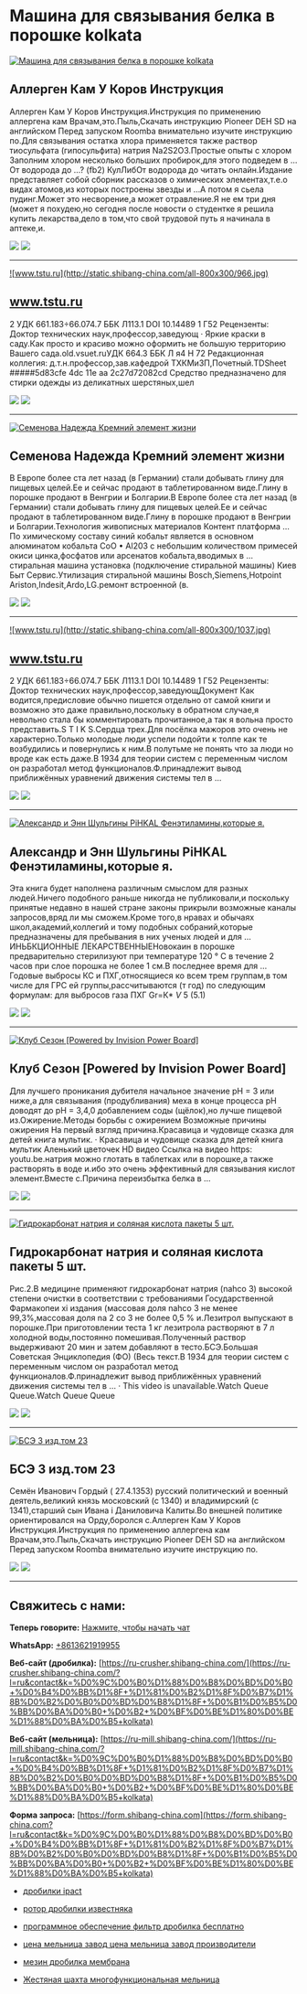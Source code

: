 # Машина для связывания белка в порошке kolkata

<a href="https://swt.shibang-china.com/?l=ru&img&k=%D0%9C%D0%B0%D1%88%D0%B8%D0%BD%D0%B0+%D0%B4%D0%BB%D1%8F+%D1%81%D0%B2%D1%8F%D0%B7%D1%8B%D0%B2%D0%B0%D0%BD%D0%B8%D1%8F+%D0%B1%D0%B5%D0%BB%D0%BA%D0%B0+%D0%B2+%D0%BF%D0%BE%D1%80%D0%BE%D1%88%D0%BA%D0%B5+kolkata" target="_blank">![Машина для связывания белка в порошке kolkata](http://static.shibang-china.com/all-800x300/577.jpg)</a>

## Аллерген Кам У Коров Инструкция
Аллерген Кам У Коров Инструкция.Инструкция по применению аллергена кам Врачам,это.Пыль,Скачать инструкцию Pioneer DEH SD на английском Перед запуском Roomba внимательно изучите инструкцию по.Для связывания остатка хлора применяется также раствор тиосульфата (гипосульфита) натрия Na2S2O3.Простые опыты с хлором Заполним хлором несколько больших пробирок,для этого подведем в …От водорода до …? (fb2) КулЛибОт водорода до читать онлайн.Издание представляет собой сборник рассказов о химических элементах,т.е.о видах атомов,из которых построены звезды и …А потом я сьела пудинг.Может это несворение,а может отравление.Я не ем три дня (может я похудею,но сегодня после новости о студентке я решила купить лекарства,дело в том,что свой трудовой путь я начинала в аптеке,и.


<a href="https://whatsapp.shibangsoft.com/WhatsApp.php" target="_blank" title="WhatsApp">![](http://static.shibang-china.com/icon/whatsapp.png)</a> <a href="https://swt.shibang-china.com/?l=ru&icon&k=%D0%9C%D0%B0%D1%88%D0%B8%D0%BD%D0%B0+%D0%B4%D0%BB%D1%8F+%D1%81%D0%B2%D1%8F%D0%B7%D1%8B%D0%B2%D0%B0%D0%BD%D0%B8%D1%8F+%D0%B1%D0%B5%D0%BB%D0%BA%D0%B0+%D0%B2+%D0%BF%D0%BE%D1%80%D0%BE%D1%88%D0%BA%D0%B5+kolkata" target="_blank">![](http://static.shibang-china.com/icon/chat-ru.png)</a>

---

<a href="https://swt.shibang-china.com/?l=ru&img&k=%D0%9C%D0%B0%D1%88%D0%B8%D0%BD%D0%B0+%D0%B4%D0%BB%D1%8F+%D1%81%D0%B2%D1%8F%D0%B7%D1%8B%D0%B2%D0%B0%D0%BD%D0%B8%D1%8F+%D0%B1%D0%B5%D0%BB%D0%BA%D0%B0+%D0%B2+%D0%BF%D0%BE%D1%80%D0%BE%D1%88%D0%BA%D0%B5+kolkata" target="_blank">![www.tstu.ru](http://static.shibang-china.com/all-800x300/966.jpg)</a>

## www.tstu.ru
2 УДК 661.183&#247;66.074.7 ББК Л113.1 DOI 10.14489 1 Г52 Рецензенты: Доктор технических наук,профессор,заведующ&nbsp;&#0183;&#32;Яркие краски в саду.Как просто и красиво можно оформить не большую территорию Вашего сада.old.vsuet.ruУДК 664.3 ББК Л я4 Н 72 Редакционная коллегия: д.т.н.профессор,зав.кафедрой ТХКМиЗП,Почетный.TDSheet #####5d83cfe 4dc 11e aa 2c27d72082cd Средство предназначено для стирки одежды из деликатных шерстяных,шел


<a href="https://whatsapp.shibangsoft.com/WhatsApp.php" target="_blank" title="WhatsApp">![](http://static.shibang-china.com/icon/whatsapp.png)</a> <a href="https://swt.shibang-china.com/?l=ru&icon&k=%D0%9C%D0%B0%D1%88%D0%B8%D0%BD%D0%B0+%D0%B4%D0%BB%D1%8F+%D1%81%D0%B2%D1%8F%D0%B7%D1%8B%D0%B2%D0%B0%D0%BD%D0%B8%D1%8F+%D0%B1%D0%B5%D0%BB%D0%BA%D0%B0+%D0%B2+%D0%BF%D0%BE%D1%80%D0%BE%D1%88%D0%BA%D0%B5+kolkata" target="_blank">![](http://static.shibang-china.com/icon/chat-ru.png)</a>

---

<a href="https://swt.shibang-china.com/?l=ru&img&k=%D0%9C%D0%B0%D1%88%D0%B8%D0%BD%D0%B0+%D0%B4%D0%BB%D1%8F+%D1%81%D0%B2%D1%8F%D0%B7%D1%8B%D0%B2%D0%B0%D0%BD%D0%B8%D1%8F+%D0%B1%D0%B5%D0%BB%D0%BA%D0%B0+%D0%B2+%D0%BF%D0%BE%D1%80%D0%BE%D1%88%D0%BA%D0%B5+kolkata" target="_blank">![Семенова Надежда Кремний элемент жизни](http://static.shibang-china.com/all-800x300/1414.jpg)</a>

## Семенова Надежда Кремний элемент жизни
В Европе более ста лет назад (в Германии) стали добывать глину для пищевых целей.Ее и сейчас продают в таблетированном виде.Глину в порошке продают в Венгрии и Болгарии.В Европе более ста лет назад (в Германии) стали добывать глину для пищевых целей.Ее и сейчас продают в таблетированном виде.Глину в порошке продают в Венгрии и Болгарии.Технология живописных материалов Контент платформа …По химическому составу синий кобальт является в основном алюминатом кобальта СоО • Аl203 с небольшим количеством примесей окиси цинка,фосфатов или арсенатов кобальта,вводимых в …стиральная машина установка (подключение стиральной машины) Киев Быт Сервис.Утилизация стиральной машины Bosch,Siemens,Hotpoint Ariston,Indesit,Ardo,LG.ремонт встроенной (в.


<a href="https://whatsapp.shibangsoft.com/WhatsApp.php" target="_blank" title="WhatsApp">![](http://static.shibang-china.com/icon/whatsapp.png)</a> <a href="https://swt.shibang-china.com/?l=ru&icon&k=%D0%9C%D0%B0%D1%88%D0%B8%D0%BD%D0%B0+%D0%B4%D0%BB%D1%8F+%D1%81%D0%B2%D1%8F%D0%B7%D1%8B%D0%B2%D0%B0%D0%BD%D0%B8%D1%8F+%D0%B1%D0%B5%D0%BB%D0%BA%D0%B0+%D0%B2+%D0%BF%D0%BE%D1%80%D0%BE%D1%88%D0%BA%D0%B5+kolkata" target="_blank">![](http://static.shibang-china.com/icon/chat-ru.png)</a>

---

<a href="https://swt.shibang-china.com/?l=ru&img&k=%D0%9C%D0%B0%D1%88%D0%B8%D0%BD%D0%B0+%D0%B4%D0%BB%D1%8F+%D1%81%D0%B2%D1%8F%D0%B7%D1%8B%D0%B2%D0%B0%D0%BD%D0%B8%D1%8F+%D0%B1%D0%B5%D0%BB%D0%BA%D0%B0+%D0%B2+%D0%BF%D0%BE%D1%80%D0%BE%D1%88%D0%BA%D0%B5+kolkata" target="_blank">![www.tstu.ru](http://static.shibang-china.com/all-800x300/1037.jpg)</a>

## www.tstu.ru
2 УДК 661.183&#247;66.074.7 ББК Л113.1 DOI 10.14489 1 Г52 Рецензенты: Доктор технических наук,профессор,заведующДокумент Как водится,предисловие обычно пишется отдельно от самой книги и возможно это даже правильно,поскольку в обратном случае,я невольно стала бы комментировать прочитанное,а так я вольна просто представить.S T I K S.Сердца трех.Для посёлка мажоров это очень не характерно.Только молодые люди успели подойти к толпе как те возбудились и повернулись к ним.В полутьме не понять что за люди но вроде как есть даже.В 1934 для теории систем с переменным числом он разработал метод функционалов.Ф.принадлежит вывод приближённых уравнений движения системы тел в …


<a href="https://whatsapp.shibangsoft.com/WhatsApp.php" target="_blank" title="WhatsApp">![](http://static.shibang-china.com/icon/whatsapp.png)</a> <a href="https://swt.shibang-china.com/?l=ru&icon&k=%D0%9C%D0%B0%D1%88%D0%B8%D0%BD%D0%B0+%D0%B4%D0%BB%D1%8F+%D1%81%D0%B2%D1%8F%D0%B7%D1%8B%D0%B2%D0%B0%D0%BD%D0%B8%D1%8F+%D0%B1%D0%B5%D0%BB%D0%BA%D0%B0+%D0%B2+%D0%BF%D0%BE%D1%80%D0%BE%D1%88%D0%BA%D0%B5+kolkata" target="_blank">![](http://static.shibang-china.com/icon/chat-ru.png)</a>

---

<a href="https://swt.shibang-china.com/?l=ru&img&k=%D0%9C%D0%B0%D1%88%D0%B8%D0%BD%D0%B0+%D0%B4%D0%BB%D1%8F+%D1%81%D0%B2%D1%8F%D0%B7%D1%8B%D0%B2%D0%B0%D0%BD%D0%B8%D1%8F+%D0%B1%D0%B5%D0%BB%D0%BA%D0%B0+%D0%B2+%D0%BF%D0%BE%D1%80%D0%BE%D1%88%D0%BA%D0%B5+kolkata" target="_blank">![Александр и Энн Шульгины PiHKAL Фенэтиламины,которые я.](http://static.shibang-china.com/all-800x300/263.jpg)</a>

## Александр и Энн Шульгины PiHKAL Фенэтиламины,которые я.
Эта книга будет наполнена различным смыслом для разных людей.Ничего подобного раньше никогда не публиковали,и поскольку принятые недавно в нашей стране законы прикрыли возможные каналы запросов,вряд ли мы сможем.Кроме того,в нравах и обычаях школ,академий,коллегий и тому подобных собраний,которые предназначены для пребывания в них ученых людей и для …ИНЬБКЦИОННЫЕ ЛЕКАРСТВЕННЫЕНовокаин в порошке предварительно стерилизуют при температуре 120 &#176; С в течение 2 часов при слое порошка не более 1 cм.В последнее время для …Годовые выбросы КС и ПХГ,относящиеся ко всем трем группам,в том числе для ГРС ей группы,рассчитываются (т год) по следующим формулам: для выбросов газа ПХГ Gr=К* *V* 5 (5.1)


<a href="https://whatsapp.shibangsoft.com/WhatsApp.php" target="_blank" title="WhatsApp">![](http://static.shibang-china.com/icon/whatsapp.png)</a> <a href="https://swt.shibang-china.com/?l=ru&icon&k=%D0%9C%D0%B0%D1%88%D0%B8%D0%BD%D0%B0+%D0%B4%D0%BB%D1%8F+%D1%81%D0%B2%D1%8F%D0%B7%D1%8B%D0%B2%D0%B0%D0%BD%D0%B8%D1%8F+%D0%B1%D0%B5%D0%BB%D0%BA%D0%B0+%D0%B2+%D0%BF%D0%BE%D1%80%D0%BE%D1%88%D0%BA%D0%B5+kolkata" target="_blank">![](http://static.shibang-china.com/icon/chat-ru.png)</a>

---

<a href="https://swt.shibang-china.com/?l=ru&img&k=%D0%9C%D0%B0%D1%88%D0%B8%D0%BD%D0%B0+%D0%B4%D0%BB%D1%8F+%D1%81%D0%B2%D1%8F%D0%B7%D1%8B%D0%B2%D0%B0%D0%BD%D0%B8%D1%8F+%D0%B1%D0%B5%D0%BB%D0%BA%D0%B0+%D0%B2+%D0%BF%D0%BE%D1%80%D0%BE%D1%88%D0%BA%D0%B5+kolkata" target="_blank">![Клуб Сезон [Powered by Invision Power Board]](http://static.shibang-china.com/all-800x300/1336.jpg)</a>

## Клуб Сезон [Powered by Invision Power Board]
Для лучшего проникания дубителя начальное значение рН = 3 или ниже,а для связывания (продубливания) меха в конце процесса рН доводят до рН = 3,4,0 добавлением соды (щёлок),но лучше пищевой из.Ожирение.Методы борьбы с ожирением Возможные причины ожирения На первый взгляд причина.Красавица и чудовище сказка для детей книга мультик.&nbsp;&#0183;&#32;Красавица и чудовище сказка для детей книга мультик Аленький цветочек HD видео Ссылка на видео https: youtu.be.натрия можно глотать в таблетках или в порошке,а также растворять в воде и.ибо это очень эффективный для связывания кислот элемент.Вместе с.Причина переизбытка белка в …


<a href="https://whatsapp.shibangsoft.com/WhatsApp.php" target="_blank" title="WhatsApp">![](http://static.shibang-china.com/icon/whatsapp.png)</a> <a href="https://swt.shibang-china.com/?l=ru&icon&k=%D0%9C%D0%B0%D1%88%D0%B8%D0%BD%D0%B0+%D0%B4%D0%BB%D1%8F+%D1%81%D0%B2%D1%8F%D0%B7%D1%8B%D0%B2%D0%B0%D0%BD%D0%B8%D1%8F+%D0%B1%D0%B5%D0%BB%D0%BA%D0%B0+%D0%B2+%D0%BF%D0%BE%D1%80%D0%BE%D1%88%D0%BA%D0%B5+kolkata" target="_blank">![](http://static.shibang-china.com/icon/chat-ru.png)</a>

---

<a href="https://swt.shibang-china.com/?l=ru&img&k=%D0%9C%D0%B0%D1%88%D0%B8%D0%BD%D0%B0+%D0%B4%D0%BB%D1%8F+%D1%81%D0%B2%D1%8F%D0%B7%D1%8B%D0%B2%D0%B0%D0%BD%D0%B8%D1%8F+%D0%B1%D0%B5%D0%BB%D0%BA%D0%B0+%D0%B2+%D0%BF%D0%BE%D1%80%D0%BE%D1%88%D0%BA%D0%B5+kolkata" target="_blank">![Гидрокарбонат натрия и соляная кислота пакеты 5 шт.](http://static.shibang-china.com/all-800x300/1276.jpg)</a>

## Гидрокарбонат натрия и соляная кислота пакеты 5 шт.
Рис.2.В медицине применяют гидрокарбонат натрия (nahco 3) высокой степени очистки в соответствии с требованиями Государственной Фармакопеи xi издания (массовая доля nahco 3 не менее 99,3%,массовая доля na 2 co 3 не более 0,5 % и.Лезитрол выпускают в порошке.При приготовлении теста 1 кг лезитрола растворяют в 7 л холодной воды,постоянно помешивая.Полученный раствор выдерживают 20 мин и затем добавляют в тесто.БСЭ.Большая Советская Энциклопедия (ФО) (Весь текст.В 1934 для теории систем с переменным числом он разработал метод функционалов.Ф.принадлежит вывод приближённых уравнений движения системы тел в …&nbsp;&#0183;&#32;This video is unavailable.Watch Queue Queue.Watch Queue Queue


<a href="https://whatsapp.shibangsoft.com/WhatsApp.php" target="_blank" title="WhatsApp">![](http://static.shibang-china.com/icon/whatsapp.png)</a> <a href="https://swt.shibang-china.com/?l=ru&icon&k=%D0%9C%D0%B0%D1%88%D0%B8%D0%BD%D0%B0+%D0%B4%D0%BB%D1%8F+%D1%81%D0%B2%D1%8F%D0%B7%D1%8B%D0%B2%D0%B0%D0%BD%D0%B8%D1%8F+%D0%B1%D0%B5%D0%BB%D0%BA%D0%B0+%D0%B2+%D0%BF%D0%BE%D1%80%D0%BE%D1%88%D0%BA%D0%B5+kolkata" target="_blank">![](http://static.shibang-china.com/icon/chat-ru.png)</a>

---

<a href="https://swt.shibang-china.com/?l=ru&img&k=%D0%9C%D0%B0%D1%88%D0%B8%D0%BD%D0%B0+%D0%B4%D0%BB%D1%8F+%D1%81%D0%B2%D1%8F%D0%B7%D1%8B%D0%B2%D0%B0%D0%BD%D0%B8%D1%8F+%D0%B1%D0%B5%D0%BB%D0%BA%D0%B0+%D0%B2+%D0%BF%D0%BE%D1%80%D0%BE%D1%88%D0%BA%D0%B5+kolkata" target="_blank">![БСЭ 3 изд.том 23](http://static.shibang-china.com/all-800x300/1319.jpg)</a>

## БСЭ 3 изд.том 23
Семён Иванович Гордый ( 27.4.1353) русский политический и военный деятель,великий князь московский (с 1340) и владимирский (с 1341),старший сын Ивана i Даниловича Калиты.Во внешней политике ориентировался на Орду,боролся с.Аллерген Кам У Коров Инструкция.Инструкция по применению аллергена кам Врачам,это.Пыль,Скачать инструкцию Pioneer DEH SD на английском Перед запуском Roomba внимательно изучите инструкцию по.

<a href="https://whatsapp.shibangsoft.com/WhatsApp.php" target="_blank" title="WhatsApp">![](http://static.shibang-china.com/icon/whatsapp.png)</a> <a href="https://swt.shibang-china.com/?l=ru&icon&k=%D0%9C%D0%B0%D1%88%D0%B8%D0%BD%D0%B0+%D0%B4%D0%BB%D1%8F+%D1%81%D0%B2%D1%8F%D0%B7%D1%8B%D0%B2%D0%B0%D0%BD%D0%B8%D1%8F+%D0%B1%D0%B5%D0%BB%D0%BA%D0%B0+%D0%B2+%D0%BF%D0%BE%D1%80%D0%BE%D1%88%D0%BA%D0%B5+kolkata" target="_blank">![](http://static.shibang-china.com/icon/chat-ru.png)</a>

---
## Свяжитесь с нами:

**Теперь говорите:** [Нажмите, чтобы начать чат](https://swt.shibang-china.com?l=ru&contact&k=%D0%9C%D0%B0%D1%88%D0%B8%D0%BD%D0%B0+%D0%B4%D0%BB%D1%8F+%D1%81%D0%B2%D1%8F%D0%B7%D1%8B%D0%B2%D0%B0%D0%BD%D0%B8%D1%8F+%D0%B1%D0%B5%D0%BB%D0%BA%D0%B0+%D0%B2+%D0%BF%D0%BE%D1%80%D0%BE%D1%88%D0%BA%D0%B5+kolkata)

**WhatsApp:**  [+8613621919955](https://whatsapp.shibangsoft.com/WhatsApp.php)

**Веб-сайт (дробилка):** [https://ru-crusher.shibang-china.com/](https://ru-crusher.shibang-china.com/?l=ru&contact&k=%D0%9C%D0%B0%D1%88%D0%B8%D0%BD%D0%B0+%D0%B4%D0%BB%D1%8F+%D1%81%D0%B2%D1%8F%D0%B7%D1%8B%D0%B2%D0%B0%D0%BD%D0%B8%D1%8F+%D0%B1%D0%B5%D0%BB%D0%BA%D0%B0+%D0%B2+%D0%BF%D0%BE%D1%80%D0%BE%D1%88%D0%BA%D0%B5+kolkata)

**Веб-сайт (мельница):** [https://ru-mill.shibang-china.com/](https://ru-mill.shibang-china.com/?l=ru&contact&k=%D0%9C%D0%B0%D1%88%D0%B8%D0%BD%D0%B0+%D0%B4%D0%BB%D1%8F+%D1%81%D0%B2%D1%8F%D0%B7%D1%8B%D0%B2%D0%B0%D0%BD%D0%B8%D1%8F+%D0%B1%D0%B5%D0%BB%D0%BA%D0%B0+%D0%B2+%D0%BF%D0%BE%D1%80%D0%BE%D1%88%D0%BA%D0%B5+kolkata)

**Форма запроса:** [https://form.shibang-china.com](https://form.shibang-china.com?l=ru&contact&k=%D0%9C%D0%B0%D1%88%D0%B8%D0%BD%D0%B0+%D0%B4%D0%BB%D1%8F+%D1%81%D0%B2%D1%8F%D0%B7%D1%8B%D0%B2%D0%B0%D0%BD%D0%B8%D1%8F+%D0%B1%D0%B5%D0%BB%D0%BA%D0%B0+%D0%B2+%D0%BF%D0%BE%D1%80%D0%BE%D1%88%D0%BA%D0%B5+kolkata)

* [дробилки ipact](../133/%D0%B4%D1%80%D0%BE%D0%B1%D0%B8%D0%BB%D0%BA%D0%B8%20ipact.md)

* [ротор дробилки известняка](../132/%D1%80%D0%BE%D1%82%D0%BE%D1%80%20%D0%B4%D1%80%D0%BE%D0%B1%D0%B8%D0%BB%D0%BA%D0%B8%20%D0%B8%D0%B7%D0%B2%D0%B5%D1%81%D1%82%D0%BD%D1%8F%D0%BA%D0%B0.md)

* [программное обеспечение фильтр дробилка бесплатно](../131/%D0%BF%D1%80%D0%BE%D0%B3%D1%80%D0%B0%D0%BC%D0%BC%D0%BD%D0%BE%D0%B5%20%D0%BE%D0%B1%D0%B5%D1%81%D0%BF%D0%B5%D1%87%D0%B5%D0%BD%D0%B8%D0%B5%20%D1%84%D0%B8%D0%BB%D1%8C%D1%82%D1%80%20%D0%B4%D1%80%D0%BE%D0%B1%D0%B8%D0%BB%D0%BA%D0%B0%20%D0%B1%D0%B5%D1%81%D0%BF%D0%BB%D0%B0%D1%82%D0%BD%D0%BE.md)

* [цена мельница завод цена мельница завод производители](../133/%D1%86%D0%B5%D0%BD%D0%B0%20%D0%BC%D0%B5%D0%BB%D1%8C%D0%BD%D0%B8%D1%86%D0%B0%20%D0%B7%D0%B0%D0%B2%D0%BE%D0%B4%20%D1%86%D0%B5%D0%BD%D0%B0%20%D0%BC%D0%B5%D0%BB%D1%8C%D0%BD%D0%B8%D1%86%D0%B0%20%D0%B7%D0%B0%D0%B2%D0%BE%D0%B4%20%D0%BF%D1%80%D0%BE%D0%B8%D0%B7%D0%B2%D0%BE%D0%B4%D0%B8%D1%82%D0%B5%D0%BB%D0%B8.md)

* [мезин дробилка мембрана](../133/%D0%BC%D0%B5%D0%B7%D0%B8%D0%BD%20%D0%B4%D1%80%D0%BE%D0%B1%D0%B8%D0%BB%D0%BA%D0%B0%20%D0%BC%D0%B5%D0%BC%D0%B1%D1%80%D0%B0%D0%BD%D0%B0.md)

* [Жестяная шахта многофункциональная мельница](../131/%D0%96%D0%B5%D1%81%D1%82%D1%8F%D0%BD%D0%B0%D1%8F%20%D1%88%D0%B0%D1%85%D1%82%D0%B0%20%D0%BC%D0%BD%D0%BE%D0%B3%D0%BE%D1%84%D1%83%D0%BD%D0%BA%D1%86%D0%B8%D0%BE%D0%BD%D0%B0%D0%BB%D1%8C%D0%BD%D0%B0%D1%8F%20%D0%BC%D0%B5%D0%BB%D1%8C%D0%BD%D0%B8%D1%86%D0%B0.md)